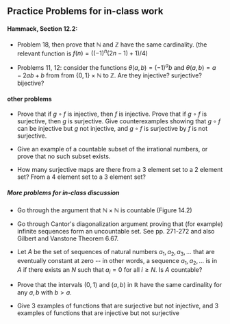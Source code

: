 ## Practice Problems for in-class work

#### Hammack, Section 12.2:

- Problem 18, then prove that $\mathbb{N}$ and $\mathbb{Z}$ have the same cardinality. (the relevant function is $f(n)=((-1)^n(2n-1)+1)/4$)

- Problems 11, 12: consider the functions $\theta(a,b)=(-1)^ab$ and $\theta(a,b)=a-2ab+b$ from from $\{0,1\}\times\mathbb{N}$ to $\mathbb{Z}$.  Are they injective? surjective? bijective?

#### other problems

- Prove that if $g\circ f$ is injective, then $f$ is injective. Prove that if $g\circ f$ is surjective, then $g$ is surjective.
Give counterexamples showing that $g\circ f$ can be injective but $g$ not injective, and $g\circ f$ is surjective by $f$ is not surjective.

- Give an example of a countable subset of the irrational numbers, or prove that no such subset exists.

- How many surjective maps are there from a 3 element set to a 2 element set?  From a 4 element set to a 3 element set?


##### More problems for in-class discussion

- Go through the argument that $\mathbb{N}\times\mathbb{N}$ is countable (Figure 14.2) 

- Go through Cantor's diagonalization argument proving that (for example) infinite sequences form an uncountable set. See pp. 271-272 and also Gilbert and Vanstone Theorem 6.67.

- Let $A$ be the set of sequences of natural numbers $a_1,a_2,a_3,\ldots$ that are eventually constant at zero -- in other words,
a sequence $a_1,a_2,\ldots$ is in $A$ if there exists an $N$ such that $a_i=0$ for all $i\ge N$.  Is $A$ countable?

- Prove that the intervals  $(0,1)$ and $(a,b)$ in $\mathbb{R}$ have the same cardinality for any $a,b$ with $b>a$.  

- Give 3 examples of functions that are surjective but not injective, and 3 examples of functions that are injective but not surjective

